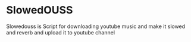 
<h1> SlowedOUSS</h1>
<p>Slowedouss is Script for downloading youtube music and make it slowed and reverb and upload it to youtube channel</p>